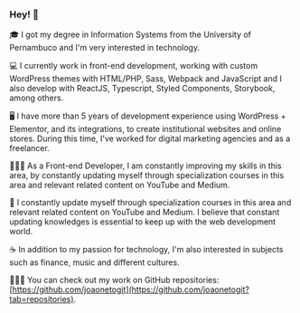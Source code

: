 ### Hey! 🚀

🎓 I got my degree in Information Systems from the University of Pernambuco and I'm very interested in technology.

💻 I currently work in front-end development, working with custom WordPress themes with HTML/PHP, Sass, Webpack and JavaScript and I also develop with ReactJS, Typescript, Styled Components, Storybook, among others.

🖥️ I have more than 5 years of development experience using WordPress + Elementor, and its integrations, to create institutional websites and online stores. During this time, I've worked for digital marketing agencies and as a freelancer. 

👨🏻‍💻 As a Front-end Developer, I am constantly improving my skills in this area, by constantly updating myself through specialization courses in this area and relevant related content on YouTube and Medium.

🚀 I constantly update myself through specialization courses in this area and relevant related content on YouTube and Medium. I believe that constant updating knowledges is essential to keep up with the web development world.

☕ In addition to my passion for technology, I'm also interested in subjects such as finance, music and different cultures.

👨🏻‍💻 You can check out my work on GitHub repositories: [https://github.com/joaonetogit](https://github.com/joaonetogit?tab=repositories).
